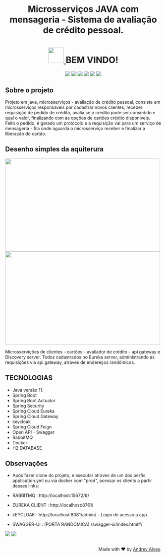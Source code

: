 <h1 align="center"> 
  Microsserviços JAVA com mensageria - Sistema de avaliação de crédito pessoal.
</h1>

<h1 align="center">
  <a href="https://github.com/andreycostaalves">
    <img src="https://aux.iconspalace.com/uploads/1421321576980686818.png" width=50">
  </a>
   BEM VINDO! 
</h1>

<div align="center">
  
  ![](https://img.shields.io/badge/Java-ED8B00?style=for-the-badge&logo=java&logoColor=white)
  ![](https://img.shields.io/badge/Spring-6DB33F?style=for-the-badge&logo=spring&logoColor=white)
  ![](https://img.shields.io/badge/EUREKA-SERVER-6DB33F?style=for-the-badge&color=red)
  ![](https://img.shields.io/badge/SPRING%20SECURITY-6DB33F?style=for-the-badge&logo=white)
  ![](https://img.shields.io/badge/RABBITMQ-ED8B00?style=for-the-badge&logo=java&logoColor=white)
  ![](https://img.shields.io/badge/DOCKER-0062ed?style=for-the-badge&logo=java&logoColor=white)
  
</div>
 
 ## Sobre o projeto
Projeto em java, microsserviços - avaliação de crédito pessoal, consiste em microsserviços responsaveis por cadastrar novos clientes, receber requisição de pedido de crédito, avalia se o crédito pode ser consedido e qual o valor, finalizando com as opções de cartões crédito disponiveis.
Feito o pedido, é gerado um protocolo e a requisição vai para um serviço de mensageria - fila onde aguarda o microsserviço receber e finalizar a liberação do cartão.

## Desenho simples da aquiterura
<div align="row">
  <img src="https://user-images.githubusercontent.com/47609519/228678052-27006c10-132c-4971-b00d-9920299e02cd.jpg" width="500" height="300" />
  <img src="https://user-images.githubusercontent.com/47609519/228678899-c3683a49-0763-4365-9e66-3b61c438336d.jpg" width="500" height="300"/>
</div>

Microsservições de clientes - cartões - avaliador de crédito - api gateway e Discovery server.
Todos cadastrados no Eureka server, administrando as requisições via api gateway, atraves de endereços randômicos.


## TECNOLOGIAS
* Java versão 11.
* Spring Boot
* Spring Boot Actuator
* Spring Security
* Spring Cloud Eureka
* Spring Cloud Gateway
* keycloak
* Spring Cloud Feign
* Open API - Swagger
* RabbitMQ 
* Docker
* H2 DATABASE

## Observações

* Após fazer clone do projeto, e executar atraves de um dos perfis application.yml ou via docker com "prod", acessar os clients a partir desses links:

* RABBITMQ : http://localhost:15672/#/
* EUREKA CLIENT : http://localhost:8761/
* kEYCLOAK : http://localhost:8081/admin/ - Login de acesso a app.
* SWAGGER-UI : (PORTA RANDÔMICA) /swagger-ui/index.html#/

<a href="https://www.linkedin.com/in/andrey-costa-927458164/" target="_blank"><img src="https://img.shields.io/badge/-LinkedIn-%230077B5?style=for-the-badge&logo=linkedin&logoColor=white" target="_blank"></a>
 <a href = "andreyalvescontato@gmail.com"><img src="https://img.shields.io/badge/-Gmail-%23333?style=for-the-badge&logo=gmail&logoColor=white" target="_blank"></a>
##

<p  align="right">Made with ❤️ by <a href="https://github.com/andreycostaalves">Andrey Alves</a>.</p>
